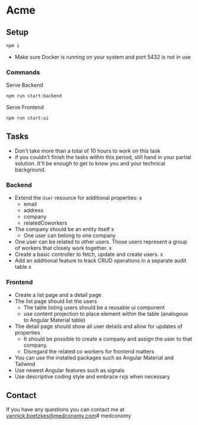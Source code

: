 # Acme

## Setup
```sh
npm i
```
- Make sure Docker is running on your system and port 5432 is not in use

### Commands

Serve Backend
```sh
npm run start:backend
```

Serve Frontend
```sh
npm run start:ui
```

## Tasks

- Don't take more than a total of 10 hours to work on this task
- if you couldn't finish the tasks within this period, still hand in your partial solution. It'll be enough
  to get to know you and your technical background.

### Backend
- Extend the `User` resource for additional properties: x
  - email
  - address
  - company
  - relatedCoworkers
- The company should be an entity itself x
  - One user can belong to one company
- One user can be related to other users. Those users represent a group of workers that closely work together. x
- Create a basic controller to fetch, update and create users. x
- Add an additional feature to track CRUD operations in a separate audit table x

### Frontend
- Create a list page and a detail page
- The list page should list the users
  - The table listing users should be a reusable ui component
  - use content projection to place element within the table (analogous to Angular Material table)
- The detail page should show all user details and allow for updates of properties
  - It should be possible to create a company and assign the user to that company.
  - Disregard the related co workers for frontend matters
- You can use the installed packages such as Angular Material and Tailwind
- Use newest Angular features such as signals
- Use descriptive coding style and embrace rxjs when necessary

## Contact
If you have any questions you can contact me at <a href="mailto:yannick.boetzkes@medconomy.com">yannick.boetzkes@medconomy.com</a># medconomy

